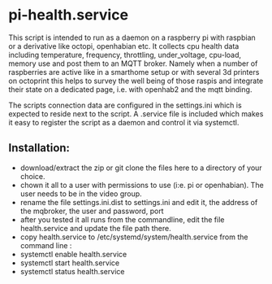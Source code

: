 # pi-health.service

This script is intended to run as a daemon on a raspberry pi with raspbian or a derivative like octopi, openhabian etc.
It collects cpu health data including temperature, frequency, throttling, under_voltage, cpu-load, memory use and post them to an MQTT broker.
Namely when a number of raspberries are active like in a smarthome setup or with several 3d printers on octoprint this helps to survey the well being of those raspis and integrate their state on a dedicated page, i.e. with openhab2 and the mqtt binding.

The scripts connection data are configured in the settings.ini which is expected to reside next to the script. A .service file is included which makes it easy to register the script as a daemon and control it via systemctl.

## Installation:

- download/extract the zip or git clone the files here to a directory of your choice.
- chown it all to a user with permissions to use (i:e. pi or openhabian). The user needs to be in the video group.
- rename the file settings.ini.dist to settings.ini and edit it, the address of the mqbroker, the user and password, port
- after you tested it all runs from the commandline, edit the file health.service and update the file path there.
- copy health.service to /etc/systemd/system/health.service
from the command line :
- systemctl enable health.service
- systemctl start health.service
- systemctl status health.service
